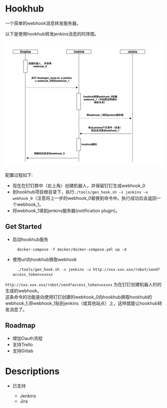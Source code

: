 # Hookhub

一个简单的webhook消息转发服务器。

以下是使用hookhub转发jenkins消息的时序图。

![hookhub sequence](./doc/hookhub.png)

配置过程如下:
* 现在在钉钉群中（右上角）创建机器人，并保留钉钉生成webhook_0
* 到hookhub项目根目录下，执行`./tools/gen_hook.sh -s jenkins -u webhook_0`（注意将上一步的webhook_0替换到命令中。执行成功后会返回一个webhook_1。
* 将webhook_1填到jenkins服务器(notification plugin)。


## Get Started

* 启动hookhub服务

        docker-compose -f docker/docker-compose.yml up -d

* 使用url向hookhub换取webhook

        ./tools/gen_hook.sh -s jenkins -u http://xxx.xxx.xxx/robot/send?access_token=xxxxx

`http://xxx.xxx.xxx/robot/send?access_token=xxxxx` 为在钉钉创建机器人时的生成的webhook。<br>
这条命令的功能是向使用钉钉创建的webhook_0向hookhub换取hookhub的webhook_1;将webhook_1贴到jenkins（或其他站点）上，这样就能让hookhub转发消息了。


## Roadmap

* 增加Oauth流程
* 支持Trello
* 支持Gitlab

# Descriptions

* 已支持

  * Jenkins
  * Jira

